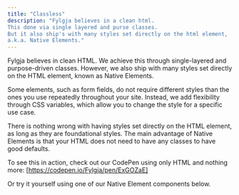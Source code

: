 ```yaml
---
title: "Classless"
description: "Fylgja believes in a clean html.
This done via single layered and purse classes.
But it also ship's with many styles set directly on the html element,
a.k.a. Native Elements."
---
```


Fylgja believes in clean HTML. We achieve this through single-layered and purpose-driven classes. However, we also ship with many styles set directly on the HTML element, known as Native Elements.

Some elements, such as form fields, do not require different styles than the ones you use repeatedly throughout your site. Instead, we add flexibility through CSS variables, which allow you to change the style for a specific use case.

There is nothing wrong with having styles set directly on the HTML element, as long as they are foundational styles. The main advantage of Native Elements is that your HTML does not need to have any classes to have good defaults.

To see this in action, check out our CodePen using only HTML and nothing more: [https://codepen.io/Fylgja/pen/ExGOZaE]

Or try it yourself using one of our Native Element components below.
